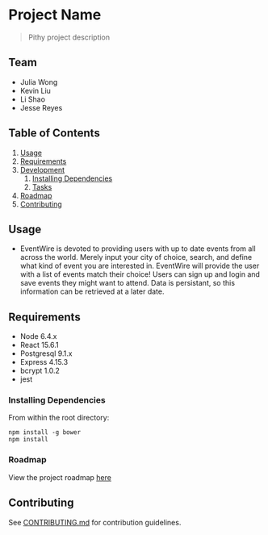 # Project Name

> Pithy project description

## Team

  - Julia Wong
  - Kevin Liu
  - Li Shao
  - Jesse Reyes

## Table of Contents

1. [Usage](#Usage)
1. [Requirements](#requirements)
1. [Development](#development)
    1. [Installing Dependencies](#installing-dependencies)
    1. [Tasks](#tasks)
1. [Roadmap](#roadmap)
1. [Contributing](#contributing)

## Usage

- EventWire is devoted to providing users with up to date events from all across the world.
Merely input your city of choice, search, and define what kind of event you are interested in. 
EventWire will provide the user with a list of events match their choice! 
Users can sign up and login and save events they might want to attend. Data is persistant, so
this information can be retrieved at a later date. 

## Requirements

- Node 6.4.x
- React 15.6.1
- Postgresql 9.1.x
- Express 4.15.3
- bcrypt 1.0.2
- jest 

### Installing Dependencies

From within the root directory:

```
npm install -g bower
npm install
```

### Roadmap

View the project roadmap [here](https://www.lucidchart.com/documents/edit/47bc6b40-5bb8-4987-9c9d-089af916867a?shared=true&#)


## Contributing

See [CONTRIBUTING.md](CONTRIBUTING.md) for contribution guidelines.
